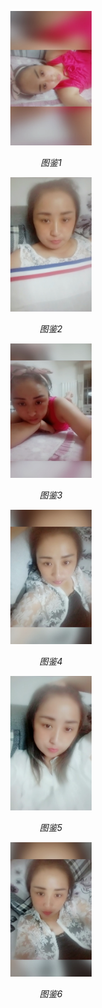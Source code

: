 <p align="center">
	<img src="https://raw.githubusercontent.com/sxgpyjg/images/master/img_001.png" alt="Sample"  width="130" height="215">
	<p align="center">
		<em>图鉴1</em>
	</p>
</p>
<p align="center">                                                 <img src="https://raw.githubusercontent.com/sxgpyjg/images/master/img_006.png" alt="Sample"  width="130" height="215">                                                           <p align="center">                                                 <em>图鉴2</em>                                 </p>                                               </p><p align="center">                                                 <img src="https://raw.githubusercontent.com/sxgpyjg/images/master/img_005.png" alt="Sample"  width="130" height="215">                                                           <p align="center">                                                 <em>图鉴3</em>                                 </p>                                               </p><p align="center">                                                 <img src="https://raw.githubusercontent.com/sxgpyjg/images/master/img_004.png" alt="Sample"  width="130" height="215">                                                           <p align="center">                                                 <em>图鉴4</em>                                 </p>                                               </p><p align="center">                                                 <img src="https://raw.githubusercontent.com/sxgpyjg/images/master/img_003.png" alt="Sample"  width="130" height="215">                                                           <p align="center">                                                 <em>图鉴5</em>                                 </p>                                               </p><p align="center">                                                 <img src="https://raw.githubusercontent.com/sxgpyjg/images/master/img_002.png" alt="Sample"  width="130" height="215">                                                           <p align="center">                                                 <em>图鉴6</em>                                 </p>                                               </p>
